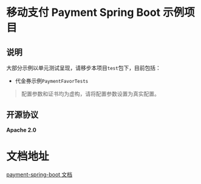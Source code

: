 # 移动支付 Payment Spring Boot 示例项目
## 说明

大部分示例以单元测试呈现，请移步本项目`test`包下，目前包括：

- 代金券示例`PaymentFavorTests`

> 配置参数和证书均为虚构，请将配置参数设置为真实配置。
## 开源协议
**Apache 2.0**
# 文档地址

[payment-spring-boot 文档](https://notfound403.github.io/payment-spring-boot)
 